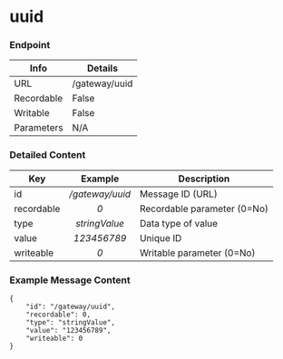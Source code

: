 # uuid



### Endpoint

| Info  | Details |
| ------------- | ------------- |
| URL   | /gateway/uuid   |
| Recordable   | False   |
| Writable   | False   |
| Parameters  | N/A |

### Detailed Content

|  Key  | Example | Description |
| ------------- | :------: | ------------------------------ |
|  id | _/gateway/uuid_ | Message ID (URL) |
|  recordable | _0_ | Recordable parameter (0=No) |
|  type | _stringValue_ | Data type of value |
|  value | _123456789_ | Unique ID  |
|  writeable | _0_ | Writable parameter (0=No) |



### Example Message Content
```
{
    "id": "/gateway/uuid",
    "recordable": 0,
    "type": "stringValue",
    "value": "123456789",
    "writeable": 0
}
```
